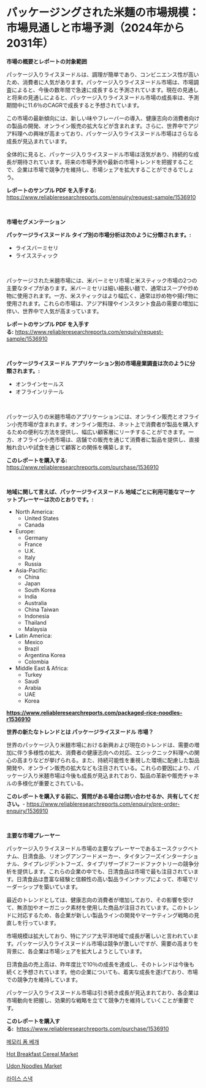 <p><h1>パッケージングされた米麺の市場規模：市場見通しと市場予測（2024年から2031年）</h1></p><p><strong>市場の概要とレポートの対象範囲</strong></p>
<p><p>パッケージ入りライスヌードルは、調理が簡単であり、コンビニエンス性が高いため、消費者に人気があります。パッケージ入りライスヌードル市場は、市場調査によると、今後の数年間で急速に成長すると予測されています。現在の見通しと将来の見通しによると、パッケージ入りライスヌードル市場の成長率は、予測期間中に11.6％のCAGRで成長すると予想されています。</p><p>この市場の最新傾向には、新しい味やフレーバーの導入、健康志向の消費者向けの製品の開発、オンライン販売の拡大などが含まれます。さらに、世界中でアジア料理への興味が高まっており、パッケージ入りライスヌードル市場はさらなる成長が見込まれています。</p><p>全体的に見ると、パッケージ入りライスヌードル市場は活気があり、持続的な成長が期待されています。将来の市場予測や最新の市場トレンドを把握することで、企業は市場で競争力を維持し、市場シェアを拡大することができるでしょう。</p></p>
<p><strong>レポートのサンプル PDF を入手する:</strong> <a href="https://www.reliableresearchreports.com/enquiry/request-sample/1536910">https://www.reliableresearchreports.com/enquiry/request-sample/1536910</a></p>
<p>&nbsp;</p>
<p><strong>市場セグメンテーション</strong></p>
<p><strong>パッケージライスヌードル タイプ別の市場分析は次のように分類されます。:</strong></p>
<p><ul><li>ライスバーミセリ</li><li>ライススティック</li></ul></p>
<p>&nbsp;</p>
<p><p>パッケージされた米麺市場には、米バーミセリ市場と米スティック市場の2つの主要なタイプがあります。米バーミセリは細い細長い麺で、通常はスープや炒め物に使用されます。一方、米スティックはより幅広く、通常は炒め物や揚げ物に使用されます。これらの市場は、アジア料理やインスタント食品の需要の増加に伴い、世界中で人気が高まっています。</p></p>
<p><strong>レポートのサンプル PDF を入手する:</strong>&nbsp;<a href="https://www.reliableresearchreports.com/enquiry/request-sample/1536910">https://www.reliableresearchreports.com/enquiry/request-sample/1536910</a></p>
<p>&nbsp;</p>
<p><strong> パッケージライスヌードル アプリケーション別の市場産業調査は次のように分類されます。:</strong></p>
<p><ul><li>オンラインセールス</li><li>オフラインリテール</li></ul></p>
<p>&nbsp;</p>
<p><p>パッケージ入りの米麺市場のアプリケーションには、オンライン販売とオフライン小売市場が含まれます。オンライン販売は、ネット上で消費者が製品を購入するための便利な方法を提供し、幅広い顧客層にリーチすることができます。一方、オフライン小売市場は、店舗での販売を通じて消費者に製品を提供し、直接触れ合いや試食を通じて顧客との関係を構築します。</p></p>
<p><strong>このレポートを購入する:</strong>&nbsp; <a href="https://www.reliableresearchreports.com/purchase/1536910">https://www.reliableresearchreports.com/purchase/1536910</a></p>
<p>&nbsp;</p>
<p><strong>地域に関して言えば、パッケージライスヌードル 地域ごとに利用可能なマーケットプレーヤーは次のとおりです。:</strong></p>
<p><ul>
    <li>
        North America:
        <ul>
            <li>United States</li>
            <li>Canada</li>
        </ul>
    </li>
    <li>
        Europe:
        <ul>
            <li>Germany</li>
            <li>France</li>
            <li>U.K.</li>
            <li>Italy</li>
            <li>Russia</li>
        </ul>
    </li>
    <li>
        Asia-Pacific:
        <ul>
            <li>China</li>
            <li>Japan</li>
            <li>South Korea</li>
            <li>India</li>
            <li>Australia</li>
            <li>China Taiwan</li>
            <li>Indonesia</li>
            <li>Thailand</li>
            <li>Malaysia</li>
        </ul>
    </li>
    <li>
        Latin America:
        <ul>
            <li>Mexico</li>
            <li>Brazil</li>
            <li>Argentina Korea</li>
            <li>Colombia</li>
        </ul>
    </li>
    <li>
        Middle East & Africa:
        <ul>
            <li>Turkey</li>
            <li>Saudi</li>
            <li>Arabia</li>
            <li>UAE</li>
            <li>Korea</li>
        </ul>
    </li>
    </ul></p>
<p><strong><a href="https://www.reliableresearchreports.com/packaged-rice-noodles-r1536910">https://www.reliableresearchreports.com/packaged-rice-noodles-r1536910</a></strong>&nbsp;</p>
<p><strong>世界の新たなトレンドとは パッケージライスヌードル 市場？</strong></p>
<p><p>世界のパッケージ入り米麺市場における新興および現在のトレンドは、需要の増加に伴う多様性の拡大、消費者の健康志向への対応、エシックニック料理への関心の高まりなどが挙げられる。また、持続可能性を重視した環境に配慮した製品開発や、オンライン販売の拡大なども注目されている。これらの要因により、パッケージ入り米麺市場は今後も成長が見込まれており、製品の革新や販売チャネルの多様化が重要とされている。</p></p>
<p><strong>このレポートを購入する前に、質問がある場合は問い合わせるか、共有してください。</strong>- <a href="https://www.reliableresearchreports.com/enquiry/pre-order-enquiry/1536910">https://www.reliableresearchreports.com/enquiry/pre-order-enquiry/1536910</a></p>
<p>&nbsp;</p>
<p><strong>主要な市場プレーヤー</strong></p>
<p><p>パッケージ入りライスヌードル市場の主要なプレーヤーであるエースクックベトナム、日清食品、リオングアンフードメーカー、タイタンフーズインターナショナル、タイプレジデントフーズ、タイプリザーブドフードファクトリーの競争分析を提供します。これらの企業の中でも、日清食品は市場で最も注目されています。日清食品は豊富な経験と信頼性の高い製品ラインナップによって、市場でリーダーシップを築いています。</p><p>最近のトレンドとしては、健康志向の消費者が増加しており、その影響を受けて、無添加やオーガニック素材を使用した商品が注目されています。このトレンドに対応するため、各企業が新しい製品ラインの開発やマーケティング戦略の見直しを行っています。</p><p>市場規模は拡大しており、特にアジア太平洋地域で成長が著しいと言われています。パッケージ入りライスヌードル市場は競争が激しいですが、需要の高まりを背景に、各企業は市場シェアを拡大しようとしています。</p><p>日清食品の売上高は、昨年度比で10％の成長を達成し、そのトレンドは今後も続くと予想されています。他の企業についても、着実な成長を遂げており、市場での競争力を維持しています。</p><p>パッケージ入りライスヌードル市場は引き続き成長が見込まれており、各企業は市場動向を把握し、効果的な戦略を立てて競争力を維持していくことが重要です。</p></p>
<p><strong>このレポートを購入する:</strong>&nbsp;&nbsp;<a href="https://www.reliableresearchreports.com/purchase/1536910">https://www.reliableresearchreports.com/purchase/1536910</a></p>
<p><p><a href="https://github.com/darrellockm3ytan895656/Market-Research-Report-List-1/blob/main/419355117054.md">메모리 폼 베개</a></p><p><a href="https://github.com/kathiaseamanalvaradovlprc2h/Market-Research-Report-List-1/blob/main/hot-breakfast-cereal-market.md">Hot Breakfast Cereal Market</a></p><p><a href="https://github.com/GroverBarry/Market-Research-Report-List-4/blob/main/udon-noodles-market.md">Udon Noodles Market</a></p><p><a href="https://github.com/oajzkywllm460/Market-Research-Report-List-1/blob/main/704390617055.md">라이스 스낵</a></p></p>